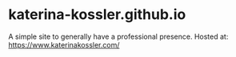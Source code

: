 # katerina-kossler.github.io
A simple site to generally have a professional presence.
Hosted at: https://www.katerinakossler.com/
